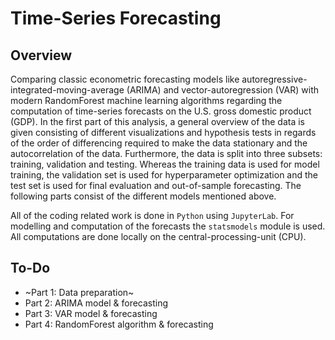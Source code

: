 # Time-Series Forecasting

## Overview
Comparing classic econometric forecasting models like autoregressive-integrated-moving-average (ARIMA) and vector-autoregression (VAR) with modern RandomForest machine learning algorithms regarding the computation of time-series forecasts on the U.S. gross domestic product (GDP). In the first part of this analysis, a general overview of the data is given consisting of different visualizations and hypothesis tests in regards of the order of differencing required to make the data stationary and the autocorrelation of the data. Furthermore, the data is split into three subsets: training, validation and testing. Whereas the training data is used for model training, the validation set is used for hyperparameter optimization and the test set is used for final evaluation and out-of-sample forecasting. The following parts consist of the different models mentioned above.

All of the coding related work is done in `Python` using `JupyterLab`. For modelling and computation of the forecasts the `statsmodels` module is used. All computations are done locally on the central-processing-unit (CPU).

## To-Do
- ~Part 1: Data preparation~
- Part 2: ARIMA model & forecasting
- Part 3: VAR model & forecasting
- Part 4: RandomForest algorithm & forecasting
